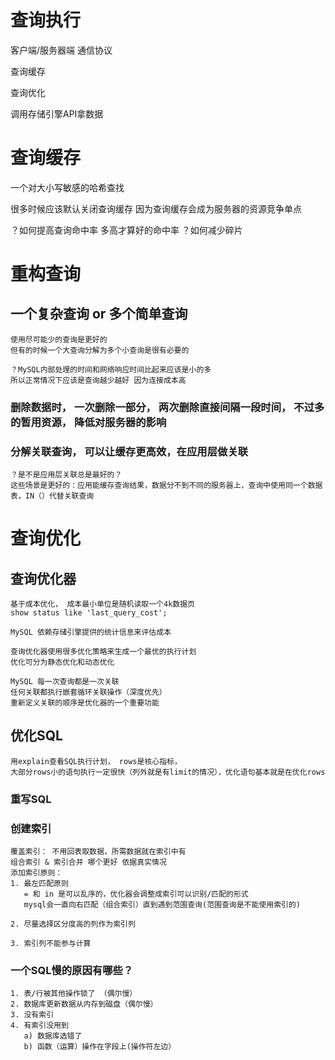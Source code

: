 # 查询执行
   客户端/服务器端 通信协议
   
   查询缓存
   
   查询优化 
   
   调用存储引擎API拿数据

# 查询缓存
  一个对大小写敏感的哈希查找
  
  很多时候应该默认关闭查询缓存
  因为查询缓存会成为服务器的资源竞争单点
  
  ？如何提高查询命中率 多高才算好的命中率
  ？如何减少碎片
  
  

# 重构查询
## 一个复杂查询 or 多个简单查询
    使用尽可能少的查询是更好的
    但有的时候一个大查询分解为多个小查询是很有必要的
    
    ？MySQL内部处理的时间和网络响应时间比起来应该是小的多
    所以正常情况下应该是查询越少越好 因为连接成本高
    
### 删除数据时， 一次删除一部分， 两次删除直接间隔一段时间， 不过多的暂用资源， 降低对服务器的影响

### 分解关联查询， 可以让缓存更高效，在应用层做关联
    ？是不是应用层关联总是最好的？
    这些场景是更好的：应用能缓存查询结果，数据分不到不同的服务器上，查询中使用同一个数据表，IN（）代替关联查询


# 查询优化
## 查询优化器
    基于成本优化， 成本最小单位是随机读取一个4k数据页
    show status like 'last_query_cost';
    
    MySQL 依赖存储引擎提供的统计信息来评估成本
    
    查询优化器使用很多优化策略来生成一个最优的执行计划
    优化可分为静态优化和动态优化
    
    MySQL 每一次查询都是一次关联
    任何关联都执行嵌套循环关联操作（深度优先）
    重新定义关联的顺序是优化器的一个重要功能
    
    
## 优化SQL
    用explain查看SQL执行计划， rows是核心指标，
    大部分rows小的语句执行一定很快（列外就是有limit的情况），优化语句基本就是在优化rows
### 重写SQL
### 创建索引
    覆盖索引： 不用回表取数据，所需数据就在索引中有
    组合索引 & 索引合并 哪个更好 依据真实情况
    添加索引原则：
    1. 最左匹配原则
       = 和 in 是可以乱序的，优化器会调整成索引可以识别/匹配的形式
       mysql会一直向右匹配（组合索引）直到遇到范围查询(范围查询是不能使用索引的)
       
    2. 尽量选择区分度高的列作为索引列
    
    3. 索引列不能参与计算
       
### 一个SQL慢的原因有哪些？
    1. 表/行被其他操作锁了 （偶尔慢）
    2. 数据库更新数据从内存到磁盘（偶尔慢）
    3. 没有索引
    4. 有索引没用到
       a) 数据库选错了
       b) 函数（运算）操作在字段上(操作符左边）
